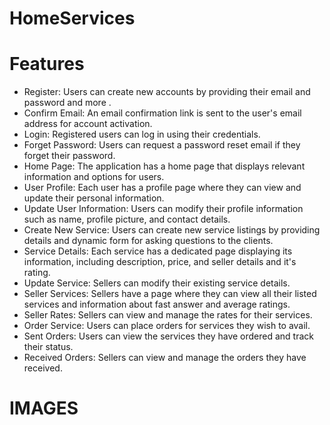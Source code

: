 # HomeServices

# Features
- Register: Users can create new accounts by providing their email and password and more .
- Confirm Email: An email confirmation link is sent to the user's email address for account activation.
- Login: Registered users can log in using their credentials.
- Forget Password: Users can request a password reset email if they forget their password.
- Home Page: The application has a home page that displays relevant information and options for users.
- User Profile: Each user has a profile page where they can view and update their personal information.
- Update User Information: Users can modify their profile information such as name, profile picture, and contact details.
- Create New Service: Users can create new service listings by providing details and dynamic form for asking questions to the clients.
- Service Details: Each service has a dedicated page displaying its information, including description, price, and seller details and it's rating.
- Update Service: Sellers can modify their existing service details.
- Seller Services: Sellers have a page where they can view all their listed services and information about fast answer and average ratings.
- Seller Rates: Sellers can view and manage the rates for their services.
- Order Service: Users can place orders for services they wish to avail.
- Sent Orders: Users can view the services they have ordered and track their status.
- Received Orders: Sellers can view and manage the orders they have received.

# IMAGES

